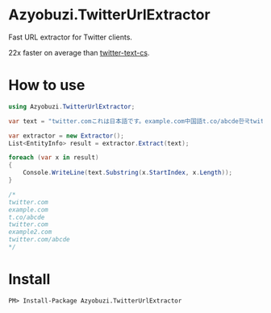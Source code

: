 # Azyobuzi.TwitterUrlExtractor
Fast URL extractor for Twitter clients.

22x faster on average than [twitter-text-cs](https://github.com/niltz/twitter-text-cs).

# How to use
```csharp
using Azyobuzi.TwitterUrlExtractor;

var text = "twitter.comこれは日本語です。example.com中国語t.co/abcde한국twitter.com example2.comテストtwitter.com/abcde";

var extractor = new Extractor();
List<EntityInfo> result = extractor.Extract(text);

foreach (var x in result)
{
    Console.WriteLine(text.Substring(x.StartIndex, x.Length));
}

/*
twitter.com
example.com
t.co/abcde
twitter.com
example2.com
twitter.com/abcde
*/
```

# Install
```
PM> Install-Package Azyobuzi.TwitterUrlExtractor
```

